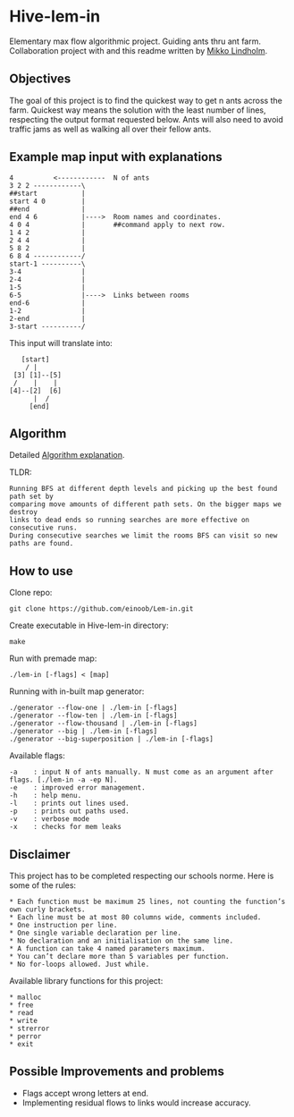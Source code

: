 # Hive-lem-in
Elementary max flow algorithmic project. Guiding ants thru ant farm. Collaboration project with and this readme written by [Mikko Lindholm](https://github.com/MikeyLHolm).

## Objectives
The goal of this project is to find the quickest way to get n ants across the farm. Quickest way means the solution with the least number of lines, respecting the output format requested below. Ants will also need to avoid traffic jams as well as walking all over their fellow ants.

## Example map input with explanations
```
4          <------------  N of ants
3 2 2 ------------\
##start           |
start 4 0         |
##end             |
end 4 6           |---->  Room names and coordinates.
4 0 4             |       ##command apply to next row.
1 4 2             |
2 4 4             |
5 8 2             |
6 8 4 ------------/
start-1 ----------\
3-4               |
2-4               |
1-5               |
6-5               |---->  Links between rooms
end-6             |
1-2               |
2-end             |
3-start ----------/
```
This input will translate into:
```
   [start] 
    / |
 [3] [1]--[5]
 /    |    | 
[4]--[2]  [6]
      |  /
     [end]
```
## Algorithm
Detailed [Algorithm explanation](https://github.com/MikeyLHolm/Hive-lem-in/blob/master/lem_in_pdf.pdf).

TLDR:
```
Running BFS at different depth levels and picking up the best found path set by
comparing move amounts of different path sets. On the bigger maps we destroy 
links to dead ends so running searches are more effective on consecutive runs. 
During consecutive searches we limit the rooms BFS can visit so new paths are found.
```

## How to use
Clone repo:
```
git clone https://github.com/einoob/Lem-in.git
```
Create executable in Hive-lem-in directory:
```
make
```
Run with premade map:
```
./lem-in [-flags] < [map]
```
Running with in-built map generator:
```
./generator --flow-one | ./lem-in [-flags]
./generator --flow-ten | ./lem-in [-flags]
./generator --flow-thousand | ./lem-in [-flags]
./generator --big | ./lem-in [-flags]
./generator --big-superposition | ./lem-in [-flags]
```
Available flags:
```
-a    : input N of ants manually. N must come as an argument after flags. [./lem-in -a -ep N].
-e    : improved error management.
-h    : help menu.
-l    : prints out lines used.
-p    : prints out paths used.
-v    : verbose mode
-x    : checks for mem leaks
```

## Disclaimer
This project has to be completed respecting our schools norme. Here is some of the rules:
```
* Each function must be maximum 25 lines, not counting the function’s own curly brackets.
* Each line must be at most 80 columns wide, comments included.
* One instruction per line.
* One single variable declaration per line.
* No declaration and an initialisation on the same line.
* A function can take 4 named parameters maximum.
* You can’t declare more than 5 variables per function.
* No for-loops allowed. Just while.
```
Available library functions for this project:
```
* malloc
* free
* read
* write
* strerror
* perror
* exit
```

## Possible Improvements and problems
* Flags accept wrong letters at end.
* Implementing residual flows to links would increase accuracy.
